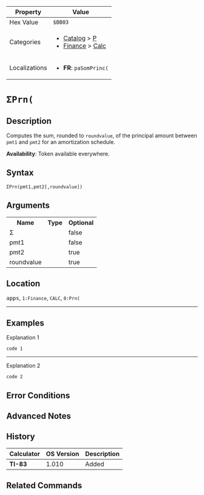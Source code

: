 | Property      | Value |
|---------------|-------|
| Hex Value     | `$BB03`|
| Categories    | <ul><li>[Catalog](<../categories/Catalog.md>) > [P](<../categories/Catalog.md#P>)</li><li>[Finance](<../categories/Finance.md>) > [Calc](<../categories/Finance.md#Calc>)</li></ul> |
| Localizations | <ul><li><b>FR</b>: `paSomPrinc(`</li></ul> |

# `ΣPrn(`

## Description
Computes the sum, rounded to `roundvalue`, of the principal amount between `pmt1` and `pmt2` for an amortization schedule.


<b>Availability</b>: Token available everywhere.

## Syntax
`ΣPrn(pmt1,pmt2[,roundvalue])`

## Arguments
<table>
<tr><th>Name</th><th>Type</th><th>Optional</th></tr>

<tr><td>Σ</td><td></td><td>false</td></tr>

<tr><td>pmt1</td><td></td><td>false</td></tr>

<tr><td>pmt2</td><td></td><td>true</td></tr>

<tr><td>roundvalue</td><td></td><td>true</td></tr>

</table>

## Location
<kbd>apps</kbd>, `1:Finance`, `CALC`, `0:Prn(`
<hr>

## Examples

Explanation 1
```ti-basic
code 1
```
---
Explanation 2
```ti-basic
code 2
```

## Error Conditions


## Advanced Notes


## History
| Calculator | OS Version | Description |
|------------|------------|-------------|
| <b>TI-83</b> | 1.010 | Added

## Related Commands

    